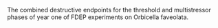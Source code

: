 The combined destructive endpoints for the threshold and multistressor phases of year one of FDEP experiments on Orbicella faveolata.
